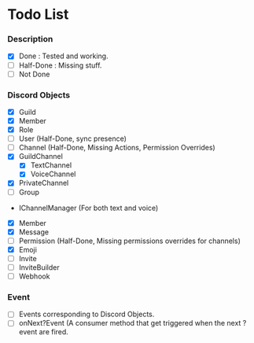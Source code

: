# Todo List

### Description
 - [x] Done : Tested and working.
 - [ ] Half-Done : Missing stuff.
 - [ ] Not Done

### Discord Objects
 - [x] Guild
  - [x] Member
  - [x] Role
 - [ ] User (Half-Done, sync presence)
 - [ ] Channel (Half-Done, Missing Actions, Permission Overrides)
  - [x] GuildChannel
      - [x] TextChannel
      - [x] VoiceChannel
  - [x] PrivateChannel
  - [ ] Group
  - IChannelManager (For both text and voice)
 - [x] Member
 - [x] Message
 - [ ] Permission (Half-Done, Missing permissions overrides for channels)
 - [x] Emoji
 - [ ] Invite
 - [ ] InviteBuilder
 - [ ] Webhook

### Event
 - [ ] Events corresponding to Discord Objects.
 - [ ] onNext?Event (A consumer method that get triggered when the next ?event are fired.